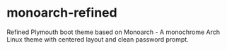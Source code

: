 # monoarch-refined
Refined Plymouth boot theme based on Monoarch - A monochrome Arch Linux theme with centered layout and clean password prompt.
